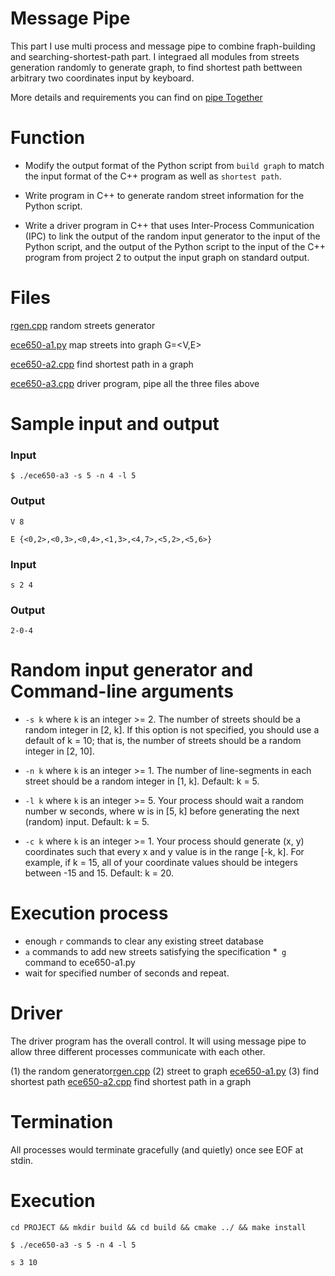 # Message Pipe
This part I use multi process and message pipe to combine fraph-building and searching-shortest-path part. I integraed all modules from streets generation randomly to generate graph, to find shortest path bettween arbitrary two coordinates input by keyboard.

More details and requirements you can find on [pipe Together](https://github.com/QuanyuWANG96/Security-Cameras-System-for-Streets/blob/master/MessagePipe/ece650.a3.pdf)

# Function
* Modify the output format of the Python script from `build graph` to match the input format of the C++ program as well as `shortest path`.

* Write program in C++ to generate random street information for the Python script.

* Write a driver program in C++ that uses Inter-Process Communication (IPC) to link the output of the random input generator to the input of the Python script, and the output of the Python script to the input of the C++ program from project 2 to output the input graph on standard output.


# Files
[rgen.cpp](https://github.com/QuanyuWANG96/Security-Cameras-System-for-Streets/blob/master/MessagePipe/rgen.cpp) random streets generator

[ece650-a1.py](https://github.com/QuanyuWANG96/Security-Cameras-System-for-Streets/blob/master/MessagePipe/ece650-a1.py) map streets into graph G=<V,E>

[ece650-a2.cpp](https://github.com/QuanyuWANG96/Security-Cameras-System-for-Streets/blob/master/MessagePipe/ece650-a2.cpp) find shortest path in a graph

[ece650-a3.cpp](https://github.com/QuanyuWANG96/Security-Cameras-System-for-Streets/blob/master/MessagePipe/ece650-a3.cpp) driver program, pipe all the three files above


# Sample input and output
### Input
```
$ ./ece650-a3 -s 5 -n 4 -l 5
```
### Output
```
V 8

E {<0,2>,<0,3>,<0,4>,<1,3>,<4,7>,<5,2>,<5,6>}
```
### Input
```
s 2 4
```
### Output
```
2-0-4
```

# Random input generator and Command-line arguments
* `-s k` where `k` is an integer >= 2. The number of streets should be a random integer in [2, k]. If this option is not specified, you should use a default of k = 10; that is, the number of streets should be a random integer in [2, 10].

* `-n k` where `k` is an integer >= 1. The number of line-segments in each street should be a random integer in [1, k]. Default: k = 5.

* `-l k` where `k` is an integer >= 5. Your process should wait a random number w seconds, where w is in [5, k] before generating the next (random) input. Default: k = 5.

* `-c k` where `k` is an integer >= 1. Your process should generate (x, y) coordinates such that every x and y value is in the range [-k, k]. For example, if k = 15, all of your coordinate values should be integers between -15 and 15. Default: k = 20.

# Execution process

* enough `r` commands to clear any existing street database
* `a` commands to add new streets satisfying the specification
*` g` command to ece650-a1.py
* wait for specified number of seconds and repeat.

# Driver
The driver program has the overall control. It will using message pipe to allow three different processes communicate with each other.

(1) the random generator[rgen.cpp](https://github.com/QuanyuWANG96/Security-Cameras-System-for-Streets/blob/master/MessagePipe/rgen.cpp) 
(2) street to graph [ece650-a1.py](https://github.com/QuanyuWANG96/Security-Cameras-System-for-Streets/blob/master/MessagePipe/ece650-a1.py) 
(3) find shortest path [ece650-a2.cpp](https://github.com/QuanyuWANG96/Security-Cameras-System-for-Streets/blob/master/MessagePipe/ece650-a2.cpp) find shortest path in a graph

# Termination
All processes would terminate gracefully (and quietly) once see EOF at stdin.

# Execution
```
cd PROJECT && mkdir build && cd build && cmake ../ && make install

$ ./ece650-a3 -s 5 -n 4 -l 5

s 3 10
```
